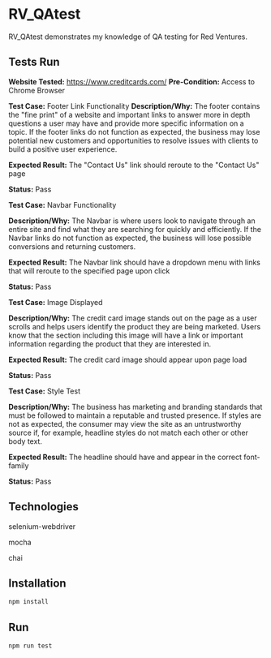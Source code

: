 # RV_QAtest

RV_QAtest demonstrates my knowledge of QA testing for Red Ventures. 

## Tests Run

**Website Tested:** https://www.creditcards.com/
**Pre-Condition:** Access to Chrome Browser

**Test Case:** Footer Link Functionality
**Description/Why:** The footer contains the "fine print" of a website and important links to answer more in depth questions a user may have and provide more specific information on a topic. If the footer links do not function as expected, the business may lose potential new customers and opportunities to resolve issues with clients to build a positive user experience. 

**Expected Result:** The "Contact Us" link should reroute to the "Contact Us" page

**Status:** Pass


**Test Case:** Navbar Functionality

**Description/Why:** The Navbar is where users look to navigate through an entire site and find what they are searching for quickly and efficiently. If the Navbar links do not function as expected, the business will lose possible conversions and returning customers. 

**Expected Result:** The Navbar link should have a dropdown menu with links that will reroute to the specified page upon click

**Status:** Pass


**Test Case:** Image Displayed

**Description/Why:** The credit card image stands out on the page as a user scrolls and helps users identify the product they are being marketed. Users know that the section including this image will have a link or important information regarding the product that they are interested in. 

**Expected Result:** The credit card image should appear upon page load

**Status:** Pass


**Test Case:** Style Test

**Description/Why:** The business has marketing and branding standards that must be followed to maintain a reputable and trusted presence. If styles are not as expected, the consumer may view the site as an untrustworthy source if, for example, headline styles do not match each other or other body text.

**Expected Result:** The headline should have and appear in the correct font-family

**Status:** Pass

## Technologies

selenium-webdriver

mocha

chai

## Installation

```bash
npm install
```

## Run

```bash
npm run test
```
